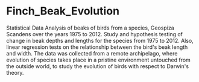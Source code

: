 # Finch_Beak_Evolution
Statistical Data Analysis of beaks of birds from a species, Geospiza Scandens over the years 1975 to 2012. Study and hypothesis testing of change in beak depths and lengths for the species from 1975 to 2012. Also, linear regression tests on the relationship between the bird's beak length and width. The data was collected from a remote archipelago, where evolution of species takes place in a pristine environment untouched from the outside world, to study the evolution of birds with respect to Darwin's theory. 
